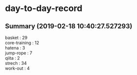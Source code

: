 # day-to-day-record  
## Summary  (2019-02-18 10:40:27.527293)  
basket : 29  
core-training : 12  
hatena : 3  
jump-rope : 7  
qiita : 2  
strech : 34  
work-out : 4  
